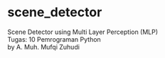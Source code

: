 # scene_detector

Scene Detector using Multi Layer Perception (MLP) <br/>
Tugas: 10 Pemrograman Python <br/>
by A. Muh. Mufqi Zuhudi
